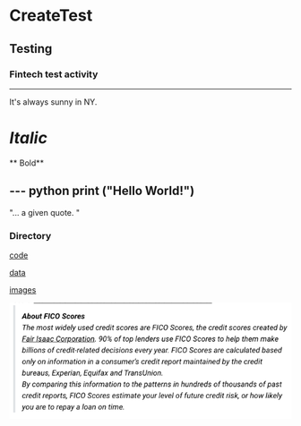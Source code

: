 # CreateTest
## Testing   
### Fintech test activity 

--- 

It's always sunny in NY. 

# *Italic* 
** Bold** 

--- python
print ("Hello World!")
--- 

"... a given quote. "

### Directory 
[code](code)

[data](data)

[images](images)

![markdown-image](myfico.png)


